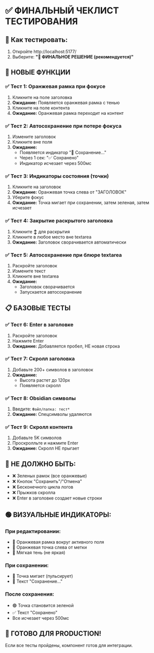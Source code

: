 # ✅ ФИНАЛЬНЫЙ ЧЕКЛИСТ ТЕСТИРОВАНИЯ

## 🎯 Как тестировать:
1. Откройте http://localhost:5177/
2. Выберите: **"🎯 ФИНАЛЬНОЕ РЕШЕНИЕ (рекомендуется)"**

## 🔶 НОВЫЕ ФУНКЦИИ

### ✅ Тест 1: Оранжевая рамка при фокусе
1. Кликните на поле заголовка
2. **Ожидание:** Появляется оранжевая рамка с тенью
3. Кликните на поле контента
4. **Ожидание:** Оранжевая рамка переходит на контент

### ✅ Тест 2: Автосохранение при потере фокуса
1. Измените заголовок
2. Кликните вне поля
3. **Ожидание:** 
   - Появляется индикатор "💾 Сохранение..."
   - Через 1 сек: "✅ Сохранено"
   - Индикатор исчезает через 500мс

### ✅ Тест 3: Индикаторы состояния (точки)
1. Кликните на заголовок
2. **Ожидание:** Оранжевая точка слева от "ЗАГОЛОВОК"
3. Уберите фокус
4. **Ожидание:** Точка мигает при сохранении, затем зеленая, затем исчезает

### ✅ Тест 4: Закрытие раскрытого заголовка
1. Кликните **↕** для раскрытия
2. Кликните в любое место вне textarea
3. **Ожидание:** Заголовок сворачивается автоматически

### ✅ Тест 5: Автосохранение при блюре textarea
1. Раскройте заголовок
2. Измените текст
3. Кликните вне textarea
4. **Ожидание:** 
   - Заголовок сворачивается
   - Запускается автосохранение

## 📋 БАЗОВЫЕ ТЕСТЫ

### ✅ Тест 6: Enter в заголовке
1. Раскройте заголовок
2. Нажмите Enter
3. **Ожидание:** Добавляется пробел, НЕ новая строка

### ✅ Тест 7: Скролл заголовка
1. Добавьте 200+ символов в заголовок
2. **Ожидание:** 
   - Высота растет до 120px
   - Появляется скролл

### ✅ Тест 8: Obsidian символы
1. Введите: `Файл/папка: тест*`
2. **Ожидание:** Спецсимволы удаляются

### ✅ Тест 9: Скролл контента
1. Добавьте 5K символов
2. Проскролльте и нажмите Enter
3. **Ожидание:** Скролл НЕ прыгает

## 🔴 НЕ ДОЛЖНО БЫТЬ:
- ❌ Зеленых рамок (все оранжевые)
- ❌ Кнопок "Сохранить"/"Отмена"
- ❌ Бесконечного цикла логов
- ❌ Прыжков скролла
- ❌ Enter в заголовке создает новые строки

## 🟢 ВИЗУАЛЬНЫЕ ИНДИКАТОРЫ:

### При редактировании:
- 🔶 Оранжевая рамка вокруг активного поля
- 🔶 Оранжевая точка слева от метки
- 🔶 Мягкая тень (не яркая)

### При сохранении:
- 🔶 Точка мигает (пульсирует)
- 💾 Текст "Сохранение..."

### После сохранения:
- 🟢 Точка становится зеленой
- ✅ Текст "Сохранено"
- Все исчезает через 500мс

## 🚀 ГОТОВО ДЛЯ PRODUCTION!

Если все тесты пройдены, компонент готов для интеграции.